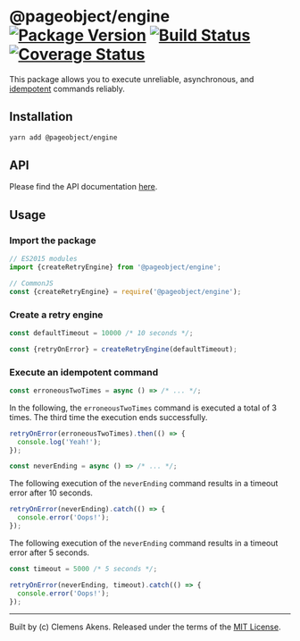 # @pageobject/engine [![Package Version][badge-npm-image]][badge-npm-link] [![Build Status][badge-travis-image]][badge-travis-link] [![Coverage Status][badge-coveralls-image]][badge-coveralls-link]

This package allows you to execute unreliable, asynchronous, and [idempotent][external-wiki-idempotence] commands reliably.

## Installation

```sh
yarn add @pageobject/engine
```

## API

Please find the API documentation [here][internal-api-engine].

## Usage

### Import the package

```js
// ES2015 modules
import {createRetryEngine} from '@pageobject/engine';

// CommonJS
const {createRetryEngine} = require('@pageobject/engine');
```

### Create a retry engine

```js
const defaultTimeout = 10000 /* 10 seconds */;

const {retryOnError} = createRetryEngine(defaultTimeout);
```

### Execute an idempotent command

```js
const erroneousTwoTimes = async () => /* ... */;
```

In the following, the `erroneousTwoTimes` command is executed a total of 3 times. The third time the execution ends successfully.

```js
retryOnError(erroneousTwoTimes).then(() => {
  console.log('Yeah!');
});
```

```js
const neverEnding = async () => /* ... */;
```

The following execution of the `neverEnding` command results in a timeout error after 10 seconds.

```js
retryOnError(neverEnding).catch(() => {
  console.error('Oops!');
});
```

The following execution of the `neverEnding` command results in a timeout error after 5 seconds.

```js
const timeout = 5000 /* 5 seconds */;

retryOnError(neverEnding, timeout).catch(() => {
  console.error('Oops!');
});
```

---

Built by (c) Clemens Akens. Released under the terms of the [MIT License][internal-license].

[badge-coveralls-image]: https://coveralls.io/repos/github/clebert/pageobject/badge.svg?branch=master
[badge-coveralls-link]: https://coveralls.io/github/clebert/pageobject?branch=master
[badge-npm-image]: https://img.shields.io/npm/v/@pageobject/engine.svg
[badge-npm-link]: https://yarnpkg.com/en/package/@pageobject/engine
[badge-travis-image]: https://travis-ci.org/clebert/pageobject.svg?branch=master
[badge-travis-link]: https://travis-ci.org/clebert/pageobject

[internal-api-engine]: https://pageobject.js.org/api/engine/
[internal-license]: https://github.com/clebert/pageobject/blob/master/LICENSE

[external-wiki-idempotence]: https://en.wikipedia.org/wiki/Idempotence#Computer_science_meaning
